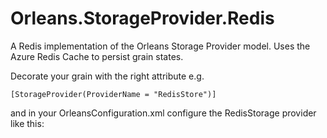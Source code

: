 # Orleans.StorageProvider.Redis
A Redis implementation of the Orleans Storage Provider model. Uses the Azure Redis Cache to persist grain states.

Decorate your grain with the right attribute e.g.

    [StorageProvider(ProviderName = "RedisStore")]

and in your OrleansConfiguration.xml configure the RedisStorage provider like this:

<StorageProviders>
      <Provider Type="Orleans.StorageProviders.RedisStorage" Name="RedisStore"
                RedisConnectionString="<youraccount>.redis.cache.windows.net,abortConnect=false,ssl=true,password=<yourkey>"/>
</StorageProviders>
